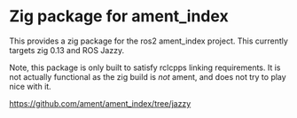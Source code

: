 # Zig package for ament_index

This provides a zig package for the ros2 ament_index project.
This currently targets zig 0.13 and ROS Jazzy.

Note, this package is only built to satisfy rclcpps linking requirements.
It is not actually functional as the zig build is *not* ament, and does not try to play nice with it.

https://github.com/ament/ament_index/tree/jazzy
